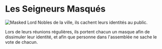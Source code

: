 # Les Seigneurs Masqués
![Masked Lord](../.../_images/masked_lord.webp)
Nobles de la ville, ils cachent leurs identités au public. 

Lors de leurs réunions régulières, ils portent chacun un masque afin de dissimuler leur identité, et afin que personne dans l'assemblée ne sache le vote de chacun.